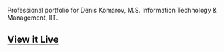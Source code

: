 Professional portfolio for Denis Komarov, M.S. Information Technology & Management, IIT.

## [View it Live](https://dkomarov.github.io/)

